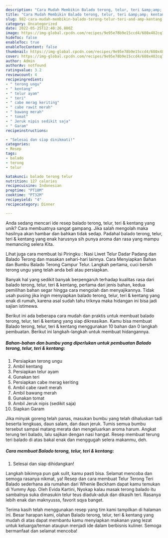 ```yaml
---
description: "Cara Mudah Membikin Balado terong, telur, teri &amp;amp; kentang yang Lezat"
title: "Cara Mudah Membikin Balado terong, telur, teri &amp;amp; kentang yang Lezat"
slug: 982-cara-mudah-membikin-balado-terong-telur-teri-and-amp-kentang-yang-lezat
category: Uncategorized
date: 2022-05-25T12:40:26.800Z
image: https://img-global.cpcdn.com/recipes/9e95e78b9e15ccd4/680x482cq70/balado-terong-telur-teri-kentang-foto-resep-utama.jpg
hideToc: false
enableToc: true
enableTocContent: false
thumbnail: https://img-global.cpcdn.com/recipes/9e95e78b9e15ccd4/680x482cq70/balado-terong-telur-teri-kentang-foto-resep-utama.jpg
cover: https://img-global.cpcdn.com/recipes/9e95e78b9e15ccd4/680x482cq70/balado-terong-telur-teri-kentang-foto-resep-utama.jpg
author: Admin
authorAv: notfound
ratingvalue: 3.2
reviewcount: 4
recipeingredient:
- " terong ungu"
- " kentang"
- " telur ayam"
- " teri"
- " cabe merag keriting"
- " cabe rawit merah"
- " bawang merah"
- " tomat"
- " Jeruk nipis sedikit saja"
- " Garam"
recipeinstructions:

- "Selesai dan siap dinikmati!"
categories:
- Resep
tags:
- balado
- terong
- telur

katakunci: balado terong telur 
nutrition: 127 calories
recipecuisine: Indonesian
preptime: "PT18M"
cooktime: "PT32M"
recipeyield: "4"
recipecategory: Dinner

---
```





Anda sedang mencari ide resep balado terong, telur, teri &amp; kentang yang unik? Cara membuatnya sangat gampang. Jika salah mengolah maka hasilnya akan hambar dan bahkan tidak sedap. Padahal balado terong, telur, teri &amp; kentang yang enak harusnya sih punya aroma dan rasa yang mampu memancing selera Kita.





Lihat juga cara membuat Isi Piringku : Nasi Liwet Telur Dadar Padang dan Balado Terong dan masakan sehari-hari lainnya. Cara Menyiapkan Bahan dan Bumbu Balado Terong Campur Telur. Langkah pertama, cuci bersih terong ungu yang telah anda beli atau persiapkan.

Banyak hal yang sedikit banyak berpengaruh terhadap kualitas rasa dari balado terong, telur, teri &amp; kentang, pertama dari jenis bahan, kedua pemilihan bahan segar hingga cara mengolah dan menyajikannya. Tidak usah pusing jika ingin menyiapkan balado terong, telur, teri &amp; kentang yang enak di rumah, karena asal sudah tahu triknya maka hidangan ini bisa jadi sajian istimewa.






Berikut ini ada beberapa cara mudah dan praktis untuk membuat balado terong, telur, teri &amp; kentang yang siap dikreasikan. Kamu bisa membuat Balado terong, telur, teri &amp; kentang menggunakan 10 bahan dan 0 langkah pembuatan. Berikut ini langkah-langkah untuk membuat hidangannya.

<!--inarticleads1-->

##### Bahan-bahan dan bumbu yang diperlukan untuk pembuatan Balado terong, telur, teri &amp; kentang:

1. Persiapkan  terong ungu
1. Ambil  kentang
1. Persiapkan  telur ayam
1. Gunakan  teri
1. Persiapkan  cabe merag keriting
1. Ambil  cabe rawit merah
1. Ambil  bawang merah
1. Gunakan  tomat
1. Ambil  Jeruk nipis (sedikit saja)
1. Siapkan  Garam


Jika minyak goreng telah panas, masukan bumbu yang telah dihaluskan tadi beserta lengkuas, daun salam, dan daun jeruk. Tumis semua bumbu tersebut sampai matang merata dan mengeluarkan aroma harum. Angkat terung teri balado, lalu sajikan dengan nasi hangat. Resep membuat terung teri balado di atas bakal enak dan menggugah selera makanmu, deh. 

<!--inarticleads2-->

##### Cara membuat Balado terong, telur, teri &amp; kentang:


1. Selesai dan siap dihidangkan!

Langkah bikinnya pun gak sulit, kamu pasti bisa. Selamat mencoba dan semoga rasanya nikmat, ya! Resep dan cara membuat Telur Terong Teri Balado sederhana ala rumahan dari Whenie Beckham dapat kamu temukan di Yummy App. Oleh Evida Kartini, Nyokap kalau masak terong balado itu sambalnya suka dimasukin telur teus diaduk-aduk dan dikasih teri. Rasanya lebih enak dan maknyusss, favorit sqya banget. 

Terima kasih telah menggunakan resep yang tim kami tampilkan di halaman ini. Besar harapan kami, olahan Balado terong, telur, teri &amp; kentang yang mudah di atas dapat membantu kamu menyiapkan makanan yang lezat untuk keluarga/teman ataupun menjadi ide dalam berbisnis kuliner. Semoga bermanfaat dan selamat mencoba!
